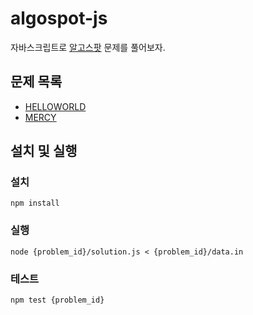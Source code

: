 # algospot-js

자바스크립트로 [알고스팟](https://algospot.com/) 문제를 풀어보자.

## 문제 목록

- [HELLOWORLD](https://algospot.com/judge/problem/read/HELLOWORLD)
- [MERCY](https://algospot.com/judge/problem/read/MERCY)

## 설치 및 실행

### 설치

```
npm install
```

### 실행

```
node {problem_id}/solution.js < {problem_id}/data.in
```

### 테스트

```
npm test {problem_id}
```
